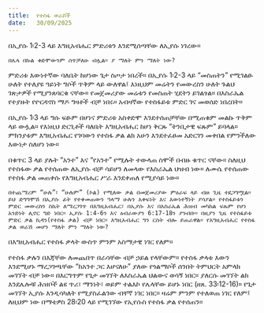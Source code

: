 ```yaml
---
title:  የተስፋ ወራሾች
date:   30/09/2025
---
```


 በኢያሱ 1፡2-3 ላይ እግዚአብሔር ምድሪቱን እንደሚሰጣቸው ለኢያሱ ነገረው።

`በሌላ በኩል ቀድሞውንም ሰጥቻለሁ ብሏል። ያ ማለት ምን ማለት ነው?`

ምድሪቱ እውነተኛው ባለቤት ከሆነው ጌታ ስጦታ ነበረች። በኢያሱ 1፡2-3 ላይ “መስጠትን” የሚገልፁ ሁለት የተለያዩ ዓይነት ግሶች ጥቅም ላይ ውለዋል፤ እነዚህም መሬትን የመውረስን ሁለት ጉልህ ገጽታዎች የሚያንጸባርቁ ናቸው። የመጀመሪያው መሬቱን የመስጠት ሂደትን ይገልፃል። በእስራኤል የተያዙት የዮርዳኖስ ማዶ ግዛቶች ብቻ ነበሩ። አብዛኛው የተስፋይቱ ምድር ገና መወሰድ ነበረበት።

በኢያሱ 1፡3 ላይ ግሱ ፍፁም በሆነና ምድሪቱ አስቀድሞ እንደተሰጠቻቸው በሚጠቁም መልኩ ጥቅም ላይ ውሏል። የእነዚህ ድርጊቶች ባለቤት እግዚአብሔር ከሆነ ቅርጹ “ትንቢታዊ ፍጹም” ይባላል። ምክንያቱም እግዚአብሔር የገባውን የተስፋ ቃል ልክ አሁን እንደተፈፀመ አድርገን መቀበል የምንችለው እውነታ ስለሆነ ነው።

በቁጥር 3 ላይ ያሉት “አንተ” እና “የአንተ” የሚሉት ተውላጠ ስሞች በብዙ ቁጥር ናቸው። ስለዚህ የተስፋው ቃል የተሰጠው ለኢያሱ ብቻ ሳይሆን ለመላው የእስራኤል ህዝብ ነው። ለሙሴ የተሰጠው የተስፋ ቃል መጠቀሱ የእግዚአብሔር ሥራ እንደቀጠለ የሚያሳይ ነው።

`በተጨማሪም “ሁሉ”፣ “ሁሉም” (ኮል) የሚለው ቃል በመጀመሪያው ምዕራፍ ላይ ብዙ ጊዜ ተደጋግሟል። ይህ ድግግሞሽ በኢያሱ ፊት የተቀመጠውን ዓላማ ሁሉን አቀፍነት እና እውነተኝነት ያሳያል። የተስፋይቱን ምድር መውረስን ስኬት ለማረጋገጥ በእግዚአብሔር፣ በኢያሱ እና በእስራኤል ሕዝብ መካከል ፍጹም የሆነ አንድነት ሊኖር ግድ ነበር። ኢያሱ 1:4-6ን እና ዕብራውያን 6:17-18ን ያንብቡ። በዚያን ጊዜ የተስፋይቱ ምድር ቃል ኪዳን(የተስፋ ቃል) ብቻ ነበር። እግዚአብሔር ግን ርስት ብሎ ይጠራዋል። የእግዚአብሔር የተስፋ ቃል ወራሽ መሆን ማለት ምን ማለት ነው?`

በእግዚአብሔር የተስፋ ቃላት ውስጥ ምንም አስማታዊ ነገር የለም።

የተስፋ ቃሉን በእጃቸው ለመጨበጥ በራሳቸው ብቻ ኃይል የላቸውም። የተስፋ ቃላቱ እውን እንደሚሆኑ ማረጋገጫቸው “ከአንተ ጋር እሆናለሁ” ያለው የጎልማሶች ሰንበት ትምህርት አምላክ መገኘት ብቻ ነው። በእርግጥም የጌታ መገኘት ለእስራኤል ህልውና ወሳኝ ነበር። ያለርሱ መገኘት ልክ እንደሌሎቹ ሕዝቦች ልዩ ጥሪ፣ ማንነት፣ ወይም ተልእኮ የሌላቸው ይሆኑ ነበር (ዘጸ. 33፡12-16)። የጌታ መገኘት ኢያሱ እንዲሳካለት የሚያስፈልገው ብቸኛ ነገር ነበር። ዛሬም ምንም የተለወጠ ነገር የለም፤ ለዚህም ነው በማቴዎስ 28፡20 ላይ የሚገኘው የኢየሱስ የተስፋ ቃል የተሰጠን።